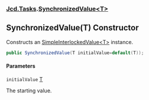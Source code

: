 ### [Jcd.Tasks](Jcd.Tasks.md 'Jcd.Tasks').[SynchronizedValue&lt;T&gt;](Jcd.Tasks.SynchronizedValue_T_.md 'Jcd.Tasks.SynchronizedValue<T>')

## SynchronizedValue(T) Constructor

Constructs an [SimpleInterlockedValue&lt;T&gt;](https://docs.microsoft.com/en-us/dotnet/api/SimpleInterlockedValue<T> 'SimpleInterlockedValue<T>') instance.

```csharp
public SynchronizedValue(T initialValue=default(T));
```
#### Parameters

<a name='Jcd.Tasks.SynchronizedValue_T_.SynchronizedValue(T).initialValue'></a>

`initialValue` [T](Jcd.Tasks.SynchronizedValue_T_.md#Jcd.Tasks.SynchronizedValue_T_.T 'Jcd.Tasks.SynchronizedValue<T>.T')

The starting value.